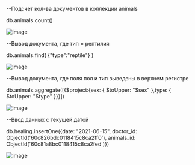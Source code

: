 --Подсчет кол-ва документов в коллекции animals

db.animals.count()

![image](https://user-images.githubusercontent.com/58090572/121997321-dc5eb880-cdb2-11eb-9d6c-9628cc2fa76f.png)

--Вывод документа, где тип = рептилия

db.animals.find( {"type":"reptile"} )

![image](https://user-images.githubusercontent.com/58090572/121997314-d7016e00-cdb2-11eb-92d8-80d1fed57f69.png)

--Вывод документа, где поля пол и тип выведены в верхнем регистре

db.animals.aggregate([{$project:{sex: { $toUpper: "$sex" },type: { $toUpper: "$type" }}}])

![image](https://user-images.githubusercontent.com/58090572/121997293-cf41c980-cdb2-11eb-982d-60b7336b087f.png)


--Ввод данных с текущей датой

db.healing.insertOne({date: "2021-06-15", doctor_id: ObjectId('60c826bdc0118415c8ca2ff0'), animals_id: ObjectId('60c81a8bc0118415c8ca2fed')})

![image](https://user-images.githubusercontent.com/58090572/121997270-c7822500-cdb2-11eb-9706-164575866696.png)


